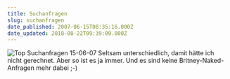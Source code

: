 ```yaml
---
title: Suchanfragen
slug: suchanfragen
date_published: 2007-06-15T08:35:16.000Z
date_updated: 2018-08-22T09:39:09.000Z
---
```


![Top Suchanfragen 15-06-07](//picdump.thafaker.de/2007/06/suchanfragen.jpg)
Seltsam unterschiedlich, damit hätte ich nicht gerechnet. Aber so ist es ja immer. Und es sind keine Britney-Naked-Anfragen mehr dabei ;-)
